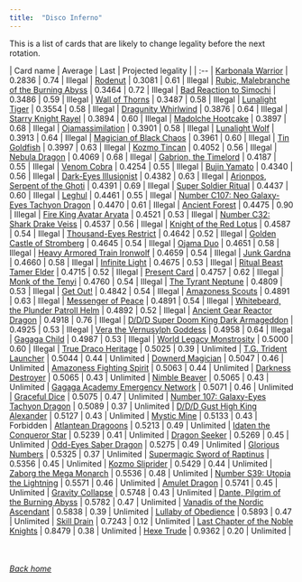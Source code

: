 ```yaml
---
title:  "Disco Inferno"
---
```


This is a list of cards that are likely to change legality before the next rotation.

| Card name | Average | Last | Projected legality |
| :-- |
[Karbonala Warrior](https://db.ygoprodeck.com/card/?search=Karbonala%20Warrior) | 0.2836 | 0.74 | Illegal |
[Rodenut](https://db.ygoprodeck.com/card/?search=Rodenut) | 0.3081 | 0.61 | Illegal |
[Rubic, Malebranche of the Burning Abyss](https://db.ygoprodeck.com/card/?search=Rubic,%20Malebranche%20of%20the%20Burning%20Abyss) | 0.3464 | 0.72 | Illegal |
[Bad Reaction to Simochi](https://db.ygoprodeck.com/card/?search=Bad%20Reaction%20to%20Simochi) | 0.3486 | 0.59 | Illegal |
[Wall of Thorns](https://db.ygoprodeck.com/card/?search=Wall%20of%20Thorns) | 0.3487 | 0.58 | Illegal |
[Lunalight Tiger](https://db.ygoprodeck.com/card/?search=Lunalight%20Tiger) | 0.3554 | 0.58 | Illegal |
[Dragunity Whirlwind](https://db.ygoprodeck.com/card/?search=Dragunity%20Whirlwind) | 0.3876 | 0.64 | Illegal |
[Starry Knight Rayel](https://db.ygoprodeck.com/card/?search=Starry%20Knight%20Rayel) | 0.3894 | 0.60 | Illegal |
[Madolche Hootcake](https://db.ygoprodeck.com/card/?search=Madolche%20Hootcake) | 0.3897 | 0.68 | Illegal |
[Ojamassimilation](https://db.ygoprodeck.com/card/?search=Ojamassimilation) | 0.3901 | 0.58 | Illegal |
[Lunalight Wolf](https://db.ygoprodeck.com/card/?search=Lunalight%20Wolf) | 0.3913 | 0.64 | Illegal |
[Magician of Black Chaos](https://db.ygoprodeck.com/card/?search=Magician%20of%20Black%20Chaos) | 0.3961 | 0.60 | Illegal |
[Tin Goldfish](https://db.ygoprodeck.com/card/?search=Tin%20Goldfish) | 0.3997 | 0.63 | Illegal |
[Kozmo Tincan](https://db.ygoprodeck.com/card/?search=Kozmo%20Tincan) | 0.4052 | 0.56 | Illegal |
[Nebula Dragon](https://db.ygoprodeck.com/card/?search=Nebula%20Dragon) | 0.4069 | 0.68 | Illegal |
[Gabrion, the Timelord](https://db.ygoprodeck.com/card/?search=Gabrion,%20the%20Timelord) | 0.4187 | 0.55 | Illegal |
[Venom Cobra](https://db.ygoprodeck.com/card/?search=Venom%20Cobra) | 0.4254 | 0.55 | Illegal |
[Bujin Yamato](https://db.ygoprodeck.com/card/?search=Bujin%20Yamato) | 0.4340 | 0.56 | Illegal |
[Dark-Eyes Illusionist](https://db.ygoprodeck.com/card/?search=Dark-Eyes%20Illusionist) | 0.4382 | 0.63 | Illegal |
[Arionpos, Serpent of the Ghoti](https://db.ygoprodeck.com/card/?search=Arionpos,%20Serpent%20of%20the%20Ghoti) | 0.4391 | 0.69 | Illegal |
[Super Soldier Ritual](https://db.ygoprodeck.com/card/?search=Super%20Soldier%20Ritual) | 0.4437 | 0.60 | Illegal |
[Leghul](https://db.ygoprodeck.com/card/?search=Leghul) | 0.4461 | 0.55 | Illegal |
[Number C107: Neo Galaxy-Eyes Tachyon Dragon](https://db.ygoprodeck.com/card/?search=Number%20C107:%20Neo%20Galaxy-Eyes%20Tachyon%20Dragon) | 0.4470 | 0.61 | Illegal |
[Ancient Forest](https://db.ygoprodeck.com/card/?search=Ancient%20Forest) | 0.4475 | 0.90 | Illegal |
[Fire King Avatar Arvata](https://db.ygoprodeck.com/card/?search=Fire%20King%20Avatar%20Arvata) | 0.4521 | 0.53 | Illegal |
[Number C32: Shark Drake Veiss](https://db.ygoprodeck.com/card/?search=Number%20C32:%20Shark%20Drake%20Veiss) | 0.4537 | 0.56 | Illegal |
[Knight of the Red Lotus](https://db.ygoprodeck.com/card/?search=Knight%20of%20the%20Red%20Lotus) | 0.4587 | 0.54 | Illegal |
[Thousand-Eyes Restrict](https://db.ygoprodeck.com/card/?search=Thousand-Eyes%20Restrict) | 0.4642 | 0.52 | Illegal |
[Golden Castle of Stromberg](https://db.ygoprodeck.com/card/?search=Golden%20Castle%20of%20Stromberg) | 0.4645 | 0.54 | Illegal |
[Ojama Duo](https://db.ygoprodeck.com/card/?search=Ojama%20Duo) | 0.4651 | 0.58 | Illegal |
[Heavy Armored Train Ironwolf](https://db.ygoprodeck.com/card/?search=Heavy%20Armored%20Train%20Ironwolf) | 0.4659 | 0.54 | Illegal |
[Junk Gardna](https://db.ygoprodeck.com/card/?search=Junk%20Gardna) | 0.4660 | 0.58 | Illegal |
[Infinite Light](https://db.ygoprodeck.com/card/?search=Infinite%20Light) | 0.4675 | 0.53 | Illegal |
[Ritual Beast Tamer Elder](https://db.ygoprodeck.com/card/?search=Ritual%20Beast%20Tamer%20Elder) | 0.4715 | 0.52 | Illegal |
[Present Card](https://db.ygoprodeck.com/card/?search=Present%20Card) | 0.4757 | 0.62 | Illegal |
[Monk of the Tenyi](https://db.ygoprodeck.com/card/?search=Monk%20of%20the%20Tenyi) | 0.4760 | 0.54 | Illegal |
[The Tyrant Neptune](https://db.ygoprodeck.com/card/?search=The%20Tyrant%20Neptune) | 0.4809 | 0.53 | Illegal |
[Get Out!](https://db.ygoprodeck.com/card/?search=Get%20Out!) | 0.4842 | 0.54 | Illegal |
[Amazoness Scouts](https://db.ygoprodeck.com/card/?search=Amazoness%20Scouts) | 0.4891 | 0.63 | Illegal |
[Messenger of Peace](https://db.ygoprodeck.com/card/?search=Messenger%20of%20Peace) | 0.4891 | 0.54 | Illegal |
[Whitebeard, the Plunder Patroll Helm](https://db.ygoprodeck.com/card/?search=Whitebeard,%20the%20Plunder%20Patroll%20Helm) | 0.4892 | 0.52 | Illegal |
[Ancient Gear Reactor Dragon](https://db.ygoprodeck.com/card/?search=Ancient%20Gear%20Reactor%20Dragon) | 0.4918 | 0.76 | Illegal |
[D/D/D Super Doom King Dark Armageddon](https://db.ygoprodeck.com/card/?search=D/D/D%20Super%20Doom%20King%20Dark%20Armageddon) | 0.4925 | 0.53 | Illegal |
[Vera the Vernusylph Goddess](https://db.ygoprodeck.com/card/?search=Vera%20the%20Vernusylph%20Goddess) | 0.4958 | 0.64 | Illegal |
[Gagaga Child](https://db.ygoprodeck.com/card/?search=Gagaga%20Child) | 0.4987 | 0.53 | Illegal |
[World Legacy Monstrosity](https://db.ygoprodeck.com/card/?search=World%20Legacy%20Monstrosity) | 0.5000 | 0.60 | Illegal |
[True Draco Heritage](https://db.ygoprodeck.com/card/?search=True%20Draco%20Heritage) | 0.5025 | 0.39 | Unlimited |
[T.G. Trident Launcher](https://db.ygoprodeck.com/card/?search=T.G.%20Trident%20Launcher) | 0.5044 | 0.44 | Unlimited |
[Downerd Magician](https://db.ygoprodeck.com/card/?search=Downerd%20Magician) | 0.5047 | 0.46 | Unlimited |
[Amazoness Fighting Spirit](https://db.ygoprodeck.com/card/?search=Amazoness%20Fighting%20Spirit) | 0.5063 | 0.44 | Unlimited |
[Darkness Destroyer](https://db.ygoprodeck.com/card/?search=Darkness%20Destroyer) | 0.5065 | 0.43 | Unlimited |
[Nimble Beaver](https://db.ygoprodeck.com/card/?search=Nimble%20Beaver) | 0.5065 | 0.43 | Unlimited |
[Gagaga Academy Emergency Network](https://db.ygoprodeck.com/card/?search=Gagaga%20Academy%20Emergency%20Network) | 0.5071 | 0.46 | Unlimited |
[Graceful Dice](https://db.ygoprodeck.com/card/?search=Graceful%20Dice) | 0.5075 | 0.47 | Unlimited |
[Number 107: Galaxy-Eyes Tachyon Dragon](https://db.ygoprodeck.com/card/?search=Number%20107:%20Galaxy-Eyes%20Tachyon%20Dragon) | 0.5089 | 0.37 | Unlimited |
[D/D/D Gust High King Alexander](https://db.ygoprodeck.com/card/?search=D/D/D%20Gust%20High%20King%20Alexander) | 0.5127 | 0.43 | Unlimited |
[Mystic Mine](https://db.ygoprodeck.com/card/?search=Mystic%20Mine) | 0.5133 | 0.43 | Forbidden |
[Atlantean Dragoons](https://db.ygoprodeck.com/card/?search=Atlantean%20Dragoons) | 0.5213 | 0.49 | Unlimited |
[Idaten the Conqueror Star](https://db.ygoprodeck.com/card/?search=Idaten%20the%20Conqueror%20Star) | 0.5239 | 0.41 | Unlimited |
[Dragon Seeker](https://db.ygoprodeck.com/card/?search=Dragon%20Seeker) | 0.5269 | 0.45 | Unlimited |
[Odd-Eyes Saber Dragon](https://db.ygoprodeck.com/card/?search=Odd-Eyes%20Saber%20Dragon) | 0.5275 | 0.49 | Unlimited |
[Glorious Numbers](https://db.ygoprodeck.com/card/?search=Glorious%20Numbers) | 0.5325 | 0.37 | Unlimited |
[Supermagic Sword of Raptinus](https://db.ygoprodeck.com/card/?search=Supermagic%20Sword%20of%20Raptinus) | 0.5356 | 0.45 | Unlimited |
[Kozmo Sliprider](https://db.ygoprodeck.com/card/?search=Kozmo%20Sliprider) | 0.5429 | 0.44 | Unlimited |
[Zaborg the Mega Monarch](https://db.ygoprodeck.com/card/?search=Zaborg%20the%20Mega%20Monarch) | 0.5536 | 0.48 | Unlimited |
[Number S39: Utopia the Lightning](https://db.ygoprodeck.com/card/?search=Number%20S39:%20Utopia%20the%20Lightning) | 0.5571 | 0.46 | Unlimited |
[Amulet Dragon](https://db.ygoprodeck.com/card/?search=Amulet%20Dragon) | 0.5741 | 0.45 | Unlimited |
[Gravity Collapse](https://db.ygoprodeck.com/card/?search=Gravity%20Collapse) | 0.5748 | 0.43 | Unlimited |
[Dante, Pilgrim of the Burning Abyss](https://db.ygoprodeck.com/card/?search=Dante,%20Pilgrim%20of%20the%20Burning%20Abyss) | 0.5782 | 0.47 | Unlimited |
[Vanadis of the Nordic Ascendant](https://db.ygoprodeck.com/card/?search=Vanadis%20of%20the%20Nordic%20Ascendant) | 0.5838 | 0.39 | Unlimited |
[Lullaby of Obedience](https://db.ygoprodeck.com/card/?search=Lullaby%20of%20Obedience) | 0.5893 | 0.47 | Unlimited |
[Skill Drain](https://db.ygoprodeck.com/card/?search=Skill%20Drain) | 0.7243 | 0.12 | Unlimited |
[Last Chapter of the Noble Knights](https://db.ygoprodeck.com/card/?search=Last%20Chapter%20of%20the%20Noble%20Knights) | 0.8479 | 0.38 | Unlimited |
[Hexe Trude](https://db.ygoprodeck.com/card/?search=Hexe%20Trude) | 0.9362 | 0.20 | Unlimited |

<br>

###### [Back home](index)